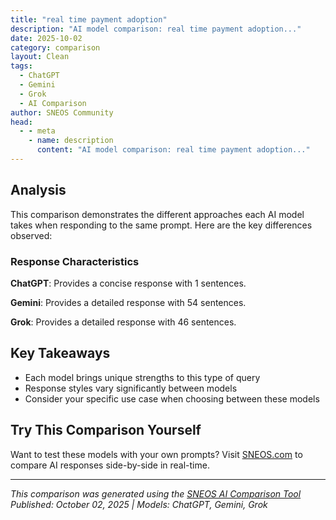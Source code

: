 ```yaml
---
title: "real time payment adoption"
description: "AI model comparison: real time payment adoption..."
date: 2025-10-02
category: comparison
layout: Clean
tags:
  - ChatGPT
  - Gemini
  - Grok
  - AI Comparison
author: SNEOS Community
head:
  - - meta
    - name: description
      content: "AI model comparison: real time payment adoption..."
---
```


<ChatComparison
  title="real time payment adoption"
  prompt="real time payment adoption"
  :responses='{
    "ChatGPT": "Real-time payment (RTP) adoption refers to the increasing implementation and usage of payment systems that enable instant or near-instantaneous transactions between parties, typically available 24/7. This trend has gained momentum in recent years globally due to several factors:\n\n### Key Drivers of RTP Adoption\n\n1. **Consumer Demand**: Increasing consumer expectations for immediate access to funds and instant transaction confirmations are pushing businesses to adopt real-time payment solutions.\n\n2. **Technological Advancements**: Innovations in technology and infrastructure, including mobile wallets, payment processing platforms, and enhanced security features, have made RTP systems more accessible and reliable.\n\n3. **Regulatory Support**: Many countries have introduced policies and frameworks to promote RTP systems. Governments and regulatory bodies recognize the economic benefits of faster transactions for businesses and consumers.\n\n4. **Financial Inclusion**: RTP systems can enhance access to financial services, especially in underserved or unbanked populations. They facilitate easier access to funds and digital financial services.\n\n5. **Competitive Pressure**: Financial institutions are adopting RTP to remain competitive. The rise of fintech companies offering rapid payment solutions also compels traditional banks to innovate and offer similar services.\n\n### Challenges to RTP Adoption\n\n1. **Infrastructure**: Some regions lack the necessary technological infrastructure or have legacy systems that hinder the implementation of RTP.\n\n2. **Security Concerns**: The rise in cybercrimes and fraud raises concerns about the safety of instant transactions, necessitating robust security measures.\n\n3. **Integration Issues**: Businesses may face challenges integrating RTP solutions with their existing financial systems and processes.\n\n4. **Cost**: While some RTP systems can reduce transaction costs, others may involve fees that could be a barrier for smaller businesses and individuals.\n\n### Global Trends\n\n- **United States**: The RTP network established by The Clearing House is one of the leading veins of real-time payments, allowing instant transfers between participating banks.\n  \n- **Europe**: The SEPA Instant Credit Transfer system facilitates real-time payments across the Eurozone, accelerating the adoption of RTP in European countries.\n\n- **Asia**: Countries like India with the Unified Payments Interface (UPI) and China with WeChat Pay and Alipay have seen significant uptake of real-time payments.\n\n- **Australia**: The New Payments Platform (NPP) allows for real-time payments, helping businesses and consumers transact quickly.\n\n### Conclusion\n\nReal-time payment systems are becoming increasingly important in the financial ecosystem, enhancing transaction speed and efficiency. The ongoing evolution of these systems and increased adoption can have significant implications for economy and society, driving financial innovation and improving user experiences across the board. As more stakeholders recognize the benefits, it is likely that RTP adoption will continue to grow, leading to more widespread change in how payments are made and received.",
    "Gemini": "Real-time payments (RTP) are rapidly gaining traction globally, and their adoption is a complex phenomenon driven by various factors. Here\u0027s a breakdown of the key aspects of real-time payment adoption:\n\n**What are Real-Time Payments (RTP)?**\n\nRTP systems allow for the immediate transfer of funds between bank accounts, typically available 24/7/365.  They offer several advantages over traditional payment methods:\n\n*   **Speed:** Funds are transferred almost instantly.\n*   **Availability:** Transactions can be processed at any time, including weekends and holidays.\n*   **Data Richness:** RTP systems often support richer data payloads, allowing for more detailed remittance information.\n*   **Security:**  Often incorporate advanced security features like tokenization and real-time fraud monitoring.\n*   **Irrevocability:**  While sometimes a drawback, irrevocability reduces settlement risk for the recipient.\n\n**Drivers of Real-Time Payment Adoption:**\n\nSeveral factors are contributing to the increasing adoption of RTP:\n\n*   **Consumer Demand:** Consumers expect faster, more convenient payment options, especially in the digital age.  The desire for instant gratification and real-time reconciliation fuels adoption.\n*   **Business Benefits:**\n    *   **Improved Cash Flow:** Faster access to funds improves working capital management.\n    *   **Reduced Costs:** Potentially lower transaction fees compared to some other methods (especially for smaller transactions).\n    *   **Operational Efficiency:** Automated reconciliation and faster settlement streamline operations.\n    *   **New Business Models:** Enables new use cases, such as instant invoice payments, just-in-time inventory, and dynamic pricing.\n    *   **Supplier Relationships:**  Faster payments can strengthen relationships with suppliers, particularly smaller businesses.\n*   **Technological Advancements:**  The development of robust and secure RTP infrastructure is crucial. Mobile payment apps and digital wallets facilitate easy access to RTP systems.\n*   **Regulatory Push:** Governments and central banks in many countries are actively promoting RTP adoption to modernize payment systems, reduce reliance on cash, and foster financial inclusion. They may do this by mandating certain banks to participate or by creating their own national RTP systems.\n*   **Competitive Pressure:**  Banks and payment providers are adopting RTP to remain competitive and attract customers.\n*   **Fintech Innovation:**  Fintech companies are driving innovation in RTP, developing new applications and services that leverage the capabilities of real-time payments.\n*   **Globalization:** The need for faster and more efficient cross-border payments is driving demand for RTP solutions that can facilitate international transactions.\n\n**Challenges to Real-Time Payment Adoption:**\n\nDespite the benefits, there are also challenges:\n\n*   **Interoperability:**  Ensuring seamless compatibility between different RTP systems and payment platforms is crucial for widespread adoption.  Fragmentation can hinder growth.\n*   **Fraud and Security:**  Real-time nature necessitates robust fraud detection and prevention mechanisms to mitigate the risk of fraudulent transactions.  \u0022Instant\u0022 also means less time to catch fraud.\n*   **Awareness and Education:**  Many consumers and businesses are still unfamiliar with the benefits and usage of RTP. Education is vital.\n*   **Legacy Systems:**  Integrating RTP systems with existing banking infrastructure can be complex and costly.  Upgrading core banking systems is often required.\n*   **Cost of Implementation:**  Developing and implementing RTP infrastructure can be a significant investment for banks and payment providers.\n*   **Scalability:**  RTP systems must be able to handle a high volume of transactions without compromising performance or security.\n*   **Data Privacy and Security Concerns:** Users may be hesitant to share financial information through new RTP platforms if they lack confidence in their security and data privacy practices.\n*   **Irrevocability:**  While a benefit for recipients, senders may be hesitant due to the lack of recourse if they make a mistake.\n*   **Network Effects:**  The value of an RTP system increases as more participants join.  Building a critical mass of users can take time.\n*   **Pricing Models:** The pricing structure of RTP systems can affect adoption. If fees are too high, users may be discouraged from using them.\n*   **International Standardization:** Different RTP systems around the world use different standards and protocols, making cross-border RTP more complex.\n\n**Examples of Real-Time Payment Systems:**\n\n*   **United States:**  The Clearing House\u0027s RTP network, FedNow (Federal Reserve\u0027s RTP system)\n*   **United Kingdom:**  Faster Payments Service (FPS)\n*   **Europe:**  SEPA Instant Credit Transfer (SCT Inst)\n*   **India:**  Unified Payments Interface (UPI)\n*   **Singapore:**  FAST (Fast And Secure Transfers)\n*   **Australia:**  New Payments Platform (NPP)\n\n**Impact of Real-Time Payments:**\n\n*   **Financial Inclusion:**  RTP can provide access to financial services for underserved populations by enabling cheaper and more convenient payment options.\n*   **Economic Growth:**  Increased efficiency in payment systems can stimulate economic growth by facilitating faster transactions and improving cash flow for businesses.\n*   **Innovation:**  RTP creates opportunities for new payment applications and services, fostering innovation in the financial services industry.\n*   **Reduced Cash Usage:**  RTP encourages the use of digital payments, reducing reliance on cash and its associated costs and risks.\n*   **Better Customer Experience:**  RTP provides a more convenient and seamless payment experience for consumers and businesses.\n\n**Future Trends in Real-Time Payments:**\n\n*   **Increased Adoption:**  RTP adoption is expected to continue to grow rapidly in the coming years as more countries and institutions implement RTP systems.\n*   **Cross-Border RTP:**  Efforts are underway to develop solutions for seamless cross-border RTP, enabling faster and more efficient international payments.\n*   **Integration with Emerging Technologies:**  RTP is likely to be integrated with emerging technologies such as blockchain, artificial intelligence (AI), and the Internet of Things (IoT) to create new payment applications and services.\n*   **Expansion of Use Cases:**  The use cases for RTP are expected to expand beyond traditional payments to include areas such as e-commerce, bill payments, and government disbursements.\n*   **Focus on Security:**  Continued emphasis will be placed on enhancing the security of RTP systems to mitigate the risk of fraud and cybercrime.\n*   **Open Banking and RTP:** Open Banking initiatives enable third-party providers to access bank account information and initiate payments, further driving RTP adoption.\n\n**Conclusion:**\n\nReal-time payments represent a significant shift in the global payments landscape. While challenges remain, the benefits of RTP \u2013 speed, convenience, efficiency, and innovation \u2013 are driving its widespread adoption.  As technology evolves and regulatory frameworks mature, real-time payments are poised to become the dominant form of payment in many countries. The continued success depends on addressing security concerns, ensuring interoperability, and educating users about the benefits of this evolving technology.\n",
    "Grok": "Real-time payment (RTP) adoption refers to the growing implementation and usage of payment systems that enable immediate transfer of funds between parties, typically within seconds, 24/7, including weekends and holidays. Unlike traditional payment methods like Automated Clearing House (ACH) transfers or wire transfers, which can take hours or days to process, RTP systems provide instant settlement, improving efficiency, transparency, and convenience for businesses and consumers.\n\n### Key Aspects of Real-Time Payment Adoption\n1. **Global Trends**:\n   - RTP systems are being adopted worldwide as governments, central banks, and financial institutions recognize the benefits of faster payments for economic growth and financial inclusion.\n   - Examples of RTP systems include:\n     - **India**: Unified Payments Interface (UPI), which has seen massive adoption with billions of transactions monthly due to its simplicity and interoperability.\n     - **United States**: The Clearing House\u2019s RTP Network, launched in 2017, and the Federal Reserve\u2019s FedNow Service, rolled out in 2023, are driving adoption.\n     - **Europe**: SEPA Instant Credit Transfer (SCT Inst) enables real-time euro payments across the Single Euro Payments Area.\n     - **Australia**: New Payments Platform (NPP) allows instant transfers and innovative payment features.\n   - According to ACI Worldwide\u2019s 2023 report, real-time transactions are projected to account for 27.1% of global electronic payments by 2028, up from 18.5% in 2023.\n\n2. **Driving Factors for Adoption**:\n   - **Consumer Demand**: Growing expectations for instant gratification and seamless digital experiences, especially among younger generations.\n   - **Business Needs**: Faster payments improve cash flow, reduce payment delays, and enable real-time payroll or supplier payments.\n   - **Government Initiatives**: Central banks are modernizing payment infrastructures to boost economic efficiency and reduce reliance on cash.\n   - **Technological Advancements**: The rise of fintech, mobile banking, and APIs has made RTP integration easier for financial institutions.\n   - **Financial Inclusion**: RTP systems, often accessible via mobile devices, help bring unbanked populations into the formal financial system, especially in emerging markets.\n\n3. **Benefits of Real-Time Payments**:\n   - **Speed**: Transactions are completed in seconds, enhancing user experience.\n   - **Transparency**: Immediate confirmation of payment status reduces uncertainty.\n   - **Cost Efficiency**: Reduces the need for intermediaries and lowers transaction costs over time.\n   - **Innovation**: Enables new use cases like instant payroll, insurance payouts, and peer-to-peer (P2P) payments (e.g., apps like Venmo or Cash App in the U.S. leverage RTP).\n\n4. **Challenges to Adoption**:\n   - **Infrastructure Costs**: Upgrading legacy banking systems to support RTP can be expensive for financial institutions, especially smaller ones.\n   - **Regulatory Hurdles**: Harmonizing regulations across borders for cross-border RTP remains complex.\n   - **Security Concerns**: Faster payments can increase the risk of fraud or errors, requiring robust authentication and anti-fraud measures.\n   - **Interoperability**: Ensuring different RTP systems can work together globally is a significant challenge.\n   - **Adoption Gaps**: In some regions, businesses and consumers are slow to adopt RTP due to unfamiliarity or preference for traditional methods.\n\n5. **Current State of Adoption (as of 2023/2024)**:\n   - **India**: UPI handles over 10 billion transactions monthly, making it a global leader in RTP volume.\n   - **United States**: Adoption is growing with FedNow and RTP Network. As of late 2023, thousands of financial institutions had joined these networks, though full-scale adoption by smaller banks and credit unions is still in progress.\n   - **Europe**: SCT Inst is widely used, with over 60% of payment service providers in the SEPA area offering instant payments.\n   - **Emerging Markets**: Countries like Brazil (with PIX) and Kenya (with M-Pesa) are seeing rapid RTP growth, often leapfrogging traditional banking systems through mobile-based solutions.\n\n6. **Future Outlook**:\n   - Cross-border RTP is a key focus, with initiatives like SWIFT\u2019s global payment innovation (GPI) and ISO 20022 messaging standards aiming to enable seamless international instant payments.\n   - Integration with emerging technologies like blockchain and central bank digital currencies (CBDCs) could further accelerate RTP adoption.\n   - Businesses are expected to leverage RTP for real-time supply chain payments, gig economy disbursements, and customer refunds.\n\n### Conclusion\nReal-time payment adoption is transforming the global financial landscape by enabling faster, more efficient, and inclusive payment systems. While adoption rates vary by region due to infrastructure, regulatory, and cultural differences, the trajectory is clear: RTP is becoming a cornerstone of modern economies. For businesses, financial institutions, and consumers, staying ahead of this trend will be critical to remain competitive in a digital-first world.\n\nIf you\u2019re looking for data or specifics on RTP adoption in a particular country or industry, let me know!"
  }'
  published-date="10:45"
/>

## Analysis

This comparison demonstrates the different approaches each AI model takes when responding to the same prompt. Here are the key differences observed:

### Response Characteristics

**ChatGPT**: Provides a concise response with 1 sentences. 

**Gemini**: Provides a detailed response with 54 sentences. 

**Grok**: Provides a detailed response with 46 sentences. 

## Key Takeaways

- Each model brings unique strengths to this type of query
- Response styles vary significantly between models
- Consider your specific use case when choosing between these models

## Try This Comparison Yourself

Want to test these models with your own prompts? Visit [SNEOS.com](https://sneos.com) to compare AI responses side-by-side in real-time.

---

*This comparison was generated using the [SNEOS AI Comparison Tool](https://sneos.com)*
*Published: October 02, 2025 | Models: ChatGPT, Gemini, Grok*
